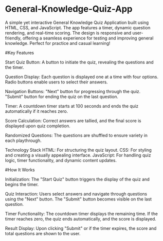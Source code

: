 # General-Knowledge-Quiz-App
A simple yet interactive General Knowledge Quiz Application built using HTML, CSS, and JavaScript. The app features a timer, dynamic question rendering, and real-time scoring. The design is responsive and user-friendly, offering a seamless experience for testing and improving general knowledge. Perfect for practice and casual learning!

#Key Features

Start Quiz Button:
A button to initiate the quiz, revealing the questions and the timer.

Question Display:
Each question is displayed one at a time with four options.
Radio buttons enable users to select their answers.

Navigation Buttons:
"Next" button for progressing through the quiz.
"Submit" button for ending the quiz on the last question.

Timer:
A countdown timer starts at 100 seconds and ends the quiz automatically if it reaches zero.

Score Calculation:
Correct answers are tallied, and the final score is displayed upon quiz completion.

Randomized Questions:
The questions are shuffled to ensure variety in each playthrough.

Technology Stack
HTML: For structuring the quiz layout.
CSS: For styling and creating a visually appealing interface.
JavaScript: For handling quiz logic, timer functionality, and dynamic content updates.

#How It Works

Initialization:
The "Start Quiz" button triggers the display of the quiz and begins the timer.

Quiz Interaction:
Users select answers and navigate through questions using the "Next" button.
The "Submit" button becomes visible on the last question.

Timer Functionality:
The countdown timer displays the remaining time.
If the timer reaches zero, the quiz ends automatically, and the score is displayed.

Result Display:
Upon clicking "Submit" or if the timer expires, the score and total questions are shown to the user.
